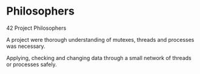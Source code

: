 # Philosophers
42 Project Philosophers


A project were thorough understanding of mutexes, threads and processes was necessary.

Applying, checking and changing data through a small network of threads or processes safely.

